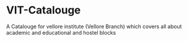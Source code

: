 # VIT-Catalouge
A Catalouge for vellore institute (Vellore Branch) which covers all about academic and educational and hostel blocks
